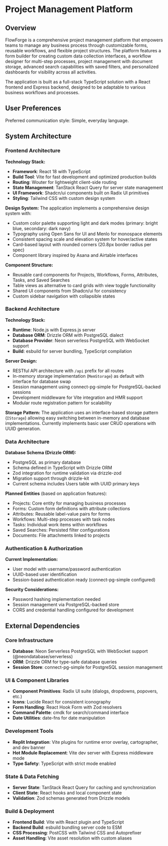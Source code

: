 # Project Management Platform

## Overview

FlowForge is a comprehensive project management platform that empowers teams to manage any business process through customizable forms, reusable workflows, and flexible project structures. The platform features a form builder for creating custom data collection interfaces, a workflow designer for multi-step processes, project management with document storage, advanced search capabilities with saved filters, and personalized dashboards for visibility across all activities.

The application is built as a full-stack TypeScript solution with a React frontend and Express backend, designed to be adaptable to various business workflows and processes.

## User Preferences

Preferred communication style: Simple, everyday language.

## System Architecture

### Frontend Architecture

**Technology Stack:**
- **Framework**: React 18 with TypeScript
- **Build Tool**: Vite for fast development and optimized production builds
- **Routing**: Wouter for lightweight client-side routing
- **State Management**: TanStack React Query for server state management
- **UI Framework**: Shadcn/ui components built on Radix UI primitives
- **Styling**: Tailwind CSS with custom design system

**Design System:**
The application implements a comprehensive design system with:
- Custom color palette supporting light and dark modes (primary: bright blue, secondary: dark navy)
- Typography using Open Sans for UI and Menlo for monospace elements
- Consistent spacing scale and elevation system for hover/active states
- Card-based layout with rounded corners (20.8px border radius per spec)
- Component library inspired by Asana and Airtable interfaces

**Component Structure:**
- Reusable card components for Projects, Workflows, Forms, Attributes, Tasks, and Saved Searches
- Table views as alternative to card grids with view toggle functionality
- Shared UI components from Shadcn/ui for consistency
- Custom sidebar navigation with collapsible states

### Backend Architecture

**Technology Stack:**
- **Runtime**: Node.js with Express.js server
- **Database ORM**: Drizzle ORM with PostgreSQL dialect
- **Database Provider**: Neon serverless PostgreSQL with WebSocket support
- **Build**: esbuild for server bundling, TypeScript compilation

**Server Design:**
- RESTful API architecture with `/api` prefix for all routes
- In-memory storage implementation (`MemStorage`) as default with interface for database swap
- Session management using connect-pg-simple for PostgreSQL-backed sessions
- Development middleware for Vite integration and HMR support
- Modular route registration pattern for scalability

**Storage Pattern:**
The application uses an interface-based storage pattern (`IStorage`) allowing easy switching between in-memory and database implementations. Currently implements basic user CRUD operations with UUID generation.

### Data Architecture

**Database Schema (Drizzle ORM):**
- PostgreSQL as primary database
- Schema defined in TypeScript with Drizzle ORM
- Zod integration for runtime validation via drizzle-zod
- Migration support through drizzle-kit
- Current schema includes Users table with UUID primary keys

**Planned Entities** (based on application features):
- Projects: Core entity for managing business processes
- Forms: Custom form definitions with attribute collections
- Attributes: Reusable label-value pairs for forms
- Workflows: Multi-step processes with task nodes
- Tasks: Individual work items within workflows
- Saved Searches: Persisted filter configurations
- Documents: File attachments linked to projects

### Authentication & Authorization

**Current Implementation:**
- User model with username/password authentication
- UUID-based user identification
- Session-based authentication ready (connect-pg-simple configured)

**Security Considerations:**
- Password hashing implementation needed
- Session management via PostgreSQL-backed store
- CORS and credential handling configured for development

## External Dependencies

### Core Infrastructure
- **Database**: Neon Serverless PostgreSQL with WebSocket support (@neondatabase/serverless)
- **ORM**: Drizzle ORM for type-safe database queries
- **Session Store**: connect-pg-simple for PostgreSQL session management

### UI & Component Libraries
- **Component Primitives**: Radix UI suite (dialogs, dropdowns, popovers, etc.)
- **Icons**: Lucide React for consistent iconography
- **Form Handling**: React Hook Form with Zod resolvers
- **Command Palette**: cmdk for search/command interface
- **Date Utilities**: date-fns for date manipulation

### Development Tools
- **Replit Integration**: Vite plugins for runtime error overlay, cartographer, and dev banner
- **Hot Module Replacement**: Vite dev server with Express middleware mode
- **Type Safety**: TypeScript with strict mode enabled

### State & Data Fetching
- **Server State**: TanStack React Query for caching and synchronization
- **Client State**: React hooks and local component state
- **Validation**: Zod schemas generated from Drizzle models

### Build & Deployment
- **Frontend Build**: Vite with React plugin and TypeScript
- **Backend Build**: esbuild bundling server code to ESM
- **CSS Processing**: PostCSS with Tailwind CSS and Autoprefixer
- **Asset Handling**: Vite asset resolution with custom aliases
